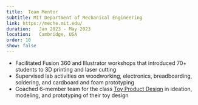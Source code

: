 ```yaml
---
title:  Team Mentor
subtitle: MIT Department of Mechanical Engineering
link: https://meche.mit.edu/
duration:   Jan 2023 - May 2023
location:   Cambridge, USA
order: 10
show: false
---
```


- Facilitated Fusion 360 and Illustrator workshops that introduced 70+ students to 3D printing and laser cutting
- Supervised lab activities on woodworking, electronics, breadboarding, soldering, and cardboard and foam prototyping
- Coached 6-member team for the class [Toy Product Design](http://web.mit.edu/2.00b/www/index.html) in ideation, modeling, and prototyping of their toy design